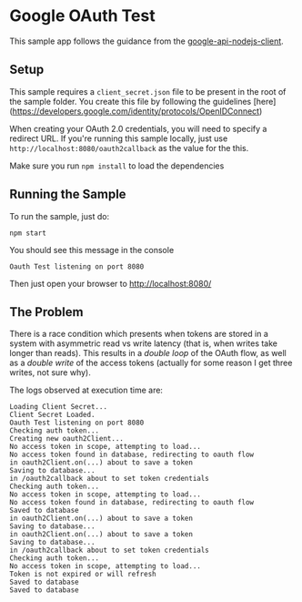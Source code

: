 # Google OAuth Test
This sample app follows the guidance from the [google-api-nodejs-client](https://github.com/googleapis/google-api-nodejs-client).

## Setup
This sample requires a `client_secret.json` file to be present in the root of the sample folder. You create this file by following the guidelines [here] (https://developers.google.com/identity/protocols/OpenIDConnect)

When creating your OAuth 2.0 credentials, you will need to specify a redirect URL. If you're running this sample locally, just use `http://localhost:8080/oauth2callback` as the value for the this.

Make sure you run `npm install` to load the dependencies

## Running the Sample
To run the sample, just do:

```
npm start
```

You should see this message in the console

```
Oauth Test listening on port 8080
```

Then just open your browser to [http://localhost:8080/](http://localhost:8080/)

## The Problem
There is a race condition which presents when tokens are stored in a system with asymmetric read vs write latency (that is, when writes take longer than reads). This results in a *double loop* of the OAuth flow, as well as a *double write* of the access tokens (actually for some reason I get three writes, not sure why).

The logs observed at execution time are:

```
Loading Client Secret...
Client Secret Loaded.
Oauth Test listening on port 8080
Checking auth token...
Creating new oauth2Client...
No access token in scope, attempting to load...
No access token found in database, redirecting to oauth flow
in oauth2Client.on(...) about to save a token
Saving to database...
in /oauth2callback about to set token credentials
Checking auth token...
No access token in scope, attempting to load...
No access token found in database, redirecting to oauth flow
Saved to database
in oauth2Client.on(...) about to save a token
Saving to database...
in oauth2Client.on(...) about to save a token
Saving to database...
in /oauth2callback about to set token credentials
Checking auth token...
No access token in scope, attempting to load...
Token is not expired or will refresh
Saved to database
Saved to database
```